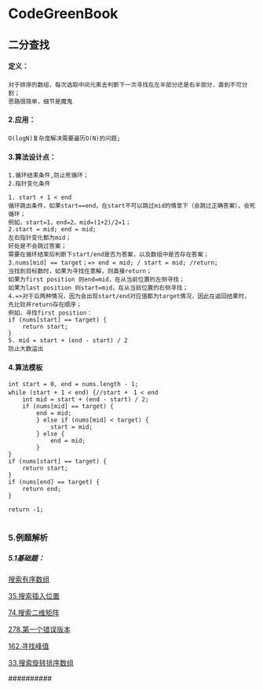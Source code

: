 # CodeGreenBook

## 二分查找

#### 定义：

```
对于排序的数组，每次选取中间元素去判断下一次寻找在左半部分还是右半部分，直到不可分割；
思路很简单，细节是魔鬼
```

#### 2.应用：

```
O(logN)复杂度解决需要遍历O(N)的问题;
```

#### 3.算法设计点：

```
1.循环结束条件,防止死循环；
2.指针变化条件

1. start + 1 < end  
循环跳出条件，如果start==end，在start不可以跳过mid的情景下（会跳过正确答案），会死循环；
例如，start=1，end=2，mid=(1+2)/2=1；
2.start = mid; end = mid;
左右指针变化都为mid；
好处是不会跳过答案；
需要在循环结束后判断下start/end是否为答案，以及数组中是否存在答案；
3.nums[mid] == target；=> end = mid; / start = mid; /return;
当找到目标数时，如果为寻找任意解，则直接return；
如果为first position 则end=mid，在从当前位置的左侧寻找；
如果为last position 则start=mid，在从当前位置的右侧寻找；
4.=>对于后两种情况，因为会出现start/end对应值都为target情况，因此在返回结果时，先比较并return存在顺序；
例如，寻找first position：
if (nums[start] == target) {
	return start;
}
5. mid = start + (end - start) / 2
防止大数溢出

```

#### 4.算法模板

```
int start = 0, end = nums.length - 1;
while (start + 1 < end) {//start +　1 < end 
	int mid = start + (end - start) / 2;
	if (nums[mid] == target) {
		end = mid;
		} else if (nums[mid] < target) {
			start = mid;
		} else {
			end = mid;
		}
}
if (nums[start] == target) {
	return start;
}
if (nums[end] == target) {
	return end;
}

return -1;


```

### 5.例题解析


##### 5.1基础题：



[搜索有序数组](https://github.com/sky-noodle/CodeGreenBook/blob/master/leetcode/leetcode_%E6%90%9C%E7%B4%A2%E6%9C%89%E5%BA%8F%E6%95%B0%E7%BB%84md.md)

[35.搜索插入位置](https://github.com/sky-noodle/CodeGreenBook/blob/master/leetcode/leetcode35_%E6%90%9C%E7%B4%A2%E6%8F%92%E5%85%A5%E4%BD%8D%E7%BD%AE.md)

[74.搜索二维矩阵](https://github.com/sky-noodle/CodeGreenBook/blob/master/leetcode/leetcode74_%E6%90%9C%E7%B4%A2%E4%BA%8C%E7%BB%B4%E7%9F%A9%E9%98%B5.md)

[278.第一个错误版本](https://github.com/sky-noodle/CodeGreenBook/blob/master/leetcode/leetcode278_%E7%AC%AC%E4%B8%80%E4%B8%AA%E9%94%99%E8%AF%AF%E7%9A%84%E7%89%88%E6%9C%AC.md)

[162.寻找峰值](https://github.com/sky-noodle/CodeGreenBook/blob/master/leetcode/leetcode162_%E5%AF%BB%E6%89%BE%E5%B3%B0%E5%80%BC.md)

[33.搜索旋转排序数组](https://github.com/sky-noodle/CodeGreenBook/blob/master/leetcode/leetcode33_%E6%90%9C%E7%B4%A2%E6%97%8B%E8%BD%AC%E6%8E%92%E5%BA%8F%E6%95%B0%E7%BB%84.md)



##########

###